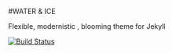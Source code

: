 #WATER & ICE

Flexible, modernistic , blooming
theme for Jekyll


[![Build Status](https://travis-ci.org/hemangsk/water-ice.svg?branch=master)](https://travis-ci.org/hemangsk/water-ice)
